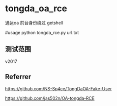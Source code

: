 # tongda_oa_rce
通达oa 前台身份绕过 getshell

#usage
python tongda_rce.py url.txt

## 测试范围
v2017

## Referrer
https://github.com/NS-Sp4ce/TongDaOA-Fake-User

https://github.com/jas502n/OA-tongda-RCE
